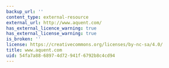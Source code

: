```yaml
---
backup_url: ''
content_type: external-resource
external_url: http://www.aquent.com/
has_external_licence_warning: true
has_external_license_warning: true
is_broken: ''
license: https://creativecommons.org/licenses/by-nc-sa/4.0/
title: www.aquent.com
uid: 54fa7a88-6897-4d72-941f-6792b8c4cd94
---
```

